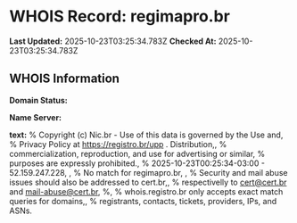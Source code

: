 # WHOIS Record: regimapro.br

**Last Updated:** 2025-10-23T03:25:34.783Z
**Checked At:** 2025-10-23T03:25:34.783Z

## WHOIS Information

**Domain Status:** 

**Name Server:** 

**text:** % Copyright (c) Nic.br - Use of this data is governed by the Use and, % Privacy Policy at https://registro.br/upp . Distribution,, % commercialization, reproduction, and use for advertising or similar, % purposes are expressly prohibited., % 2025-10-23T00:25:34-03:00 - 52.159.247.228, , % No match for regimapro.br, , % Security and mail abuse issues should also be addressed to cert.br,, % respectivelly to cert@cert.br and mail-abuse@cert.br, %, % whois.registro.br only accepts exact match queries for domains,, % registrants, contacts, tickets, providers, IPs, and ASNs.

